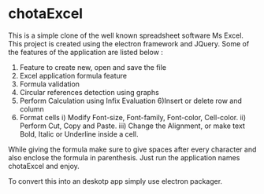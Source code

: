 # chotaExcel
This is a simple clone of the well known spreadsheet software Ms Excel. This project is created using the electron framework and JQuery. Some of the features of the application are listed below : 
1) Feature to create new, open and save the file
2) Excel application formula feature
3) Formula validation 
4) Circular references detection using graphs
5) Perform Calculation using Infix Evaluation
6)Insert or delete row and column
7) Format cells
i) Modify Font-size, Font-family, Font-color, Cell-color.
ii) Perform Cut, Copy and Paste.
iii) Change the Alignment, or make text Bold, Italic or Underline inside a cell.  

While giving the formula make sure to give spaces after every character and also enclose the formula in parenthesis. 
Just run the application names chotaExcel and enjoy. 

To convert this into an deskotp app simply use electron packager.
